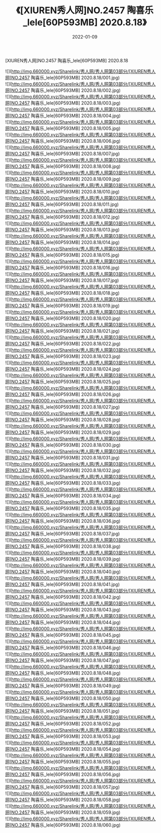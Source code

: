 ﻿---
layout: post
title:  《[XIUREN秀人网]NO.2457 陶喜乐_lele[60P593MB] 2020.8.18》
date:   2022-01-09
img: http://img.660000.xyz/Sharelink/秀人网/秀人网第03部分/[XIUREN秀人网]NO.2457 陶喜乐_lele[60P593MB] 2020.8.18/000.jpg
categories: [美女, 清纯, 唯美]
---

[XIUREN秀人网]NO.2457 陶喜乐_lele[60P593MB] 2020.8.18

 ![](http://img.660000.xyz/Sharelink/秀人网/秀人网第03部分/[XIUREN秀人网]NO.2457 陶喜乐_lele[60P593MB] 2020.8.18/001.jpg) <br>![](http://img.660000.xyz/Sharelink/秀人网/秀人网第03部分/[XIUREN秀人网]NO.2457 陶喜乐_lele[60P593MB] 2020.8.18/002.jpg) <br>![](http://img.660000.xyz/Sharelink/秀人网/秀人网第03部分/[XIUREN秀人网]NO.2457 陶喜乐_lele[60P593MB] 2020.8.18/003.jpg) <br>![](http://img.660000.xyz/Sharelink/秀人网/秀人网第03部分/[XIUREN秀人网]NO.2457 陶喜乐_lele[60P593MB] 2020.8.18/004.jpg) <br>![](http://img.660000.xyz/Sharelink/秀人网/秀人网第03部分/[XIUREN秀人网]NO.2457 陶喜乐_lele[60P593MB] 2020.8.18/005.jpg) <br>![](http://img.660000.xyz/Sharelink/秀人网/秀人网第03部分/[XIUREN秀人网]NO.2457 陶喜乐_lele[60P593MB] 2020.8.18/006.jpg) <br>![](http://img.660000.xyz/Sharelink/秀人网/秀人网第03部分/[XIUREN秀人网]NO.2457 陶喜乐_lele[60P593MB] 2020.8.18/007.jpg) <br>![](http://img.660000.xyz/Sharelink/秀人网/秀人网第03部分/[XIUREN秀人网]NO.2457 陶喜乐_lele[60P593MB] 2020.8.18/008.jpg) <br>![](http://img.660000.xyz/Sharelink/秀人网/秀人网第03部分/[XIUREN秀人网]NO.2457 陶喜乐_lele[60P593MB] 2020.8.18/009.jpg) <br>![](http://img.660000.xyz/Sharelink/秀人网/秀人网第03部分/[XIUREN秀人网]NO.2457 陶喜乐_lele[60P593MB] 2020.8.18/010.jpg) <br>![](http://img.660000.xyz/Sharelink/秀人网/秀人网第03部分/[XIUREN秀人网]NO.2457 陶喜乐_lele[60P593MB] 2020.8.18/011.jpg) <br>![](http://img.660000.xyz/Sharelink/秀人网/秀人网第03部分/[XIUREN秀人网]NO.2457 陶喜乐_lele[60P593MB] 2020.8.18/012.jpg) <br>![](http://img.660000.xyz/Sharelink/秀人网/秀人网第03部分/[XIUREN秀人网]NO.2457 陶喜乐_lele[60P593MB] 2020.8.18/013.jpg) <br>![](http://img.660000.xyz/Sharelink/秀人网/秀人网第03部分/[XIUREN秀人网]NO.2457 陶喜乐_lele[60P593MB] 2020.8.18/014.jpg) <br>![](http://img.660000.xyz/Sharelink/秀人网/秀人网第03部分/[XIUREN秀人网]NO.2457 陶喜乐_lele[60P593MB] 2020.8.18/015.jpg) <br>![](http://img.660000.xyz/Sharelink/秀人网/秀人网第03部分/[XIUREN秀人网]NO.2457 陶喜乐_lele[60P593MB] 2020.8.18/016.jpg) <br>![](http://img.660000.xyz/Sharelink/秀人网/秀人网第03部分/[XIUREN秀人网]NO.2457 陶喜乐_lele[60P593MB] 2020.8.18/017.jpg) <br>![](http://img.660000.xyz/Sharelink/秀人网/秀人网第03部分/[XIUREN秀人网]NO.2457 陶喜乐_lele[60P593MB] 2020.8.18/018.jpg) <br>![](http://img.660000.xyz/Sharelink/秀人网/秀人网第03部分/[XIUREN秀人网]NO.2457 陶喜乐_lele[60P593MB] 2020.8.18/019.jpg) <br>![](http://img.660000.xyz/Sharelink/秀人网/秀人网第03部分/[XIUREN秀人网]NO.2457 陶喜乐_lele[60P593MB] 2020.8.18/020.jpg) <br>![](http://img.660000.xyz/Sharelink/秀人网/秀人网第03部分/[XIUREN秀人网]NO.2457 陶喜乐_lele[60P593MB] 2020.8.18/021.jpg) <br>![](http://img.660000.xyz/Sharelink/秀人网/秀人网第03部分/[XIUREN秀人网]NO.2457 陶喜乐_lele[60P593MB] 2020.8.18/022.jpg) <br>![](http://img.660000.xyz/Sharelink/秀人网/秀人网第03部分/[XIUREN秀人网]NO.2457 陶喜乐_lele[60P593MB] 2020.8.18/023.jpg) <br>![](http://img.660000.xyz/Sharelink/秀人网/秀人网第03部分/[XIUREN秀人网]NO.2457 陶喜乐_lele[60P593MB] 2020.8.18/024.jpg) <br>![](http://img.660000.xyz/Sharelink/秀人网/秀人网第03部分/[XIUREN秀人网]NO.2457 陶喜乐_lele[60P593MB] 2020.8.18/025.jpg) <br>![](http://img.660000.xyz/Sharelink/秀人网/秀人网第03部分/[XIUREN秀人网]NO.2457 陶喜乐_lele[60P593MB] 2020.8.18/026.jpg) <br>![](http://img.660000.xyz/Sharelink/秀人网/秀人网第03部分/[XIUREN秀人网]NO.2457 陶喜乐_lele[60P593MB] 2020.8.18/027.jpg) <br>![](http://img.660000.xyz/Sharelink/秀人网/秀人网第03部分/[XIUREN秀人网]NO.2457 陶喜乐_lele[60P593MB] 2020.8.18/028.jpg) <br>![](http://img.660000.xyz/Sharelink/秀人网/秀人网第03部分/[XIUREN秀人网]NO.2457 陶喜乐_lele[60P593MB] 2020.8.18/029.jpg) <br>![](http://img.660000.xyz/Sharelink/秀人网/秀人网第03部分/[XIUREN秀人网]NO.2457 陶喜乐_lele[60P593MB] 2020.8.18/030.jpg) <br>![](http://img.660000.xyz/Sharelink/秀人网/秀人网第03部分/[XIUREN秀人网]NO.2457 陶喜乐_lele[60P593MB] 2020.8.18/031.jpg) <br>![](http://img.660000.xyz/Sharelink/秀人网/秀人网第03部分/[XIUREN秀人网]NO.2457 陶喜乐_lele[60P593MB] 2020.8.18/032.jpg) <br>![](http://img.660000.xyz/Sharelink/秀人网/秀人网第03部分/[XIUREN秀人网]NO.2457 陶喜乐_lele[60P593MB] 2020.8.18/033.jpg) <br>![](http://img.660000.xyz/Sharelink/秀人网/秀人网第03部分/[XIUREN秀人网]NO.2457 陶喜乐_lele[60P593MB] 2020.8.18/034.jpg) <br>![](http://img.660000.xyz/Sharelink/秀人网/秀人网第03部分/[XIUREN秀人网]NO.2457 陶喜乐_lele[60P593MB] 2020.8.18/035.jpg) <br>![](http://img.660000.xyz/Sharelink/秀人网/秀人网第03部分/[XIUREN秀人网]NO.2457 陶喜乐_lele[60P593MB] 2020.8.18/036.jpg) <br>![](http://img.660000.xyz/Sharelink/秀人网/秀人网第03部分/[XIUREN秀人网]NO.2457 陶喜乐_lele[60P593MB] 2020.8.18/037.jpg) <br>![](http://img.660000.xyz/Sharelink/秀人网/秀人网第03部分/[XIUREN秀人网]NO.2457 陶喜乐_lele[60P593MB] 2020.8.18/038.jpg) <br>![](http://img.660000.xyz/Sharelink/秀人网/秀人网第03部分/[XIUREN秀人网]NO.2457 陶喜乐_lele[60P593MB] 2020.8.18/039.jpg) <br>![](http://img.660000.xyz/Sharelink/秀人网/秀人网第03部分/[XIUREN秀人网]NO.2457 陶喜乐_lele[60P593MB] 2020.8.18/040.jpg) <br>![](http://img.660000.xyz/Sharelink/秀人网/秀人网第03部分/[XIUREN秀人网]NO.2457 陶喜乐_lele[60P593MB] 2020.8.18/041.jpg) <br>![](http://img.660000.xyz/Sharelink/秀人网/秀人网第03部分/[XIUREN秀人网]NO.2457 陶喜乐_lele[60P593MB] 2020.8.18/042.jpg) <br>![](http://img.660000.xyz/Sharelink/秀人网/秀人网第03部分/[XIUREN秀人网]NO.2457 陶喜乐_lele[60P593MB] 2020.8.18/043.jpg) <br>![](http://img.660000.xyz/Sharelink/秀人网/秀人网第03部分/[XIUREN秀人网]NO.2457 陶喜乐_lele[60P593MB] 2020.8.18/044.jpg) <br>![](http://img.660000.xyz/Sharelink/秀人网/秀人网第03部分/[XIUREN秀人网]NO.2457 陶喜乐_lele[60P593MB] 2020.8.18/045.jpg) <br>![](http://img.660000.xyz/Sharelink/秀人网/秀人网第03部分/[XIUREN秀人网]NO.2457 陶喜乐_lele[60P593MB] 2020.8.18/046.jpg) <br>![](http://img.660000.xyz/Sharelink/秀人网/秀人网第03部分/[XIUREN秀人网]NO.2457 陶喜乐_lele[60P593MB] 2020.8.18/047.jpg) <br>![](http://img.660000.xyz/Sharelink/秀人网/秀人网第03部分/[XIUREN秀人网]NO.2457 陶喜乐_lele[60P593MB] 2020.8.18/048.jpg) <br>![](http://img.660000.xyz/Sharelink/秀人网/秀人网第03部分/[XIUREN秀人网]NO.2457 陶喜乐_lele[60P593MB] 2020.8.18/049.jpg) <br>![](http://img.660000.xyz/Sharelink/秀人网/秀人网第03部分/[XIUREN秀人网]NO.2457 陶喜乐_lele[60P593MB] 2020.8.18/050.jpg) <br>![](http://img.660000.xyz/Sharelink/秀人网/秀人网第03部分/[XIUREN秀人网]NO.2457 陶喜乐_lele[60P593MB] 2020.8.18/051.jpg) <br>![](http://img.660000.xyz/Sharelink/秀人网/秀人网第03部分/[XIUREN秀人网]NO.2457 陶喜乐_lele[60P593MB] 2020.8.18/052.jpg) <br>![](http://img.660000.xyz/Sharelink/秀人网/秀人网第03部分/[XIUREN秀人网]NO.2457 陶喜乐_lele[60P593MB] 2020.8.18/053.jpg) <br>![](http://img.660000.xyz/Sharelink/秀人网/秀人网第03部分/[XIUREN秀人网]NO.2457 陶喜乐_lele[60P593MB] 2020.8.18/054.jpg) <br>![](http://img.660000.xyz/Sharelink/秀人网/秀人网第03部分/[XIUREN秀人网]NO.2457 陶喜乐_lele[60P593MB] 2020.8.18/055.jpg) <br>![](http://img.660000.xyz/Sharelink/秀人网/秀人网第03部分/[XIUREN秀人网]NO.2457 陶喜乐_lele[60P593MB] 2020.8.18/056.jpg) <br>![](http://img.660000.xyz/Sharelink/秀人网/秀人网第03部分/[XIUREN秀人网]NO.2457 陶喜乐_lele[60P593MB] 2020.8.18/057.jpg) <br>![](http://img.660000.xyz/Sharelink/秀人网/秀人网第03部分/[XIUREN秀人网]NO.2457 陶喜乐_lele[60P593MB] 2020.8.18/058.jpg) <br>![](http://img.660000.xyz/Sharelink/秀人网/秀人网第03部分/[XIUREN秀人网]NO.2457 陶喜乐_lele[60P593MB] 2020.8.18/059.jpg) <br>![](http://img.660000.xyz/Sharelink/秀人网/秀人网第03部分/[XIUREN秀人网]NO.2457 陶喜乐_lele[60P593MB] 2020.8.18/060.jpg) <br>